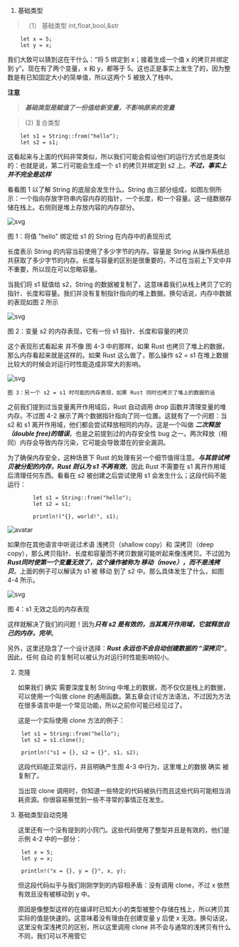 1. 基础类型

>（1） 基础类型 int,float,bool,&str

        let x = 5;
        let y = x;

   我们大致可以猜到这在干什么：“将 5 绑定到 x；接着生成一个值 x 的拷贝并绑定到 y”。现在有了两个变量，x 和 y，都等于 5。这也正是事实上发生了的，因为整数是有已知固定大小的简单值，所以这两个 5 被放入了栈中。

   **注意**

   > ***基础类型是赋值了一份值给新变量，不影响原来的变量***

>(2) 复合类型

        let s1 = String::from("hello");
        let s2 = s1;

   这看起来与上面的代码非常类似，所以我们可能会假设他们的运行方式也是类似的：也就是说，第二行可能会生成一个 s1 的拷贝并绑定到 s2 上。***不过，事实上并不完全是这样***

   看看图 1 以了解 String 的底层会发生什么。String 由三部分组成，如图左侧所示：一个指向存放字符串内容内存的指针，一个长度，和一个容量。这一组数据存储在栈上。右侧则是堆上存放内容的内存部分。

   ![svg](../../assets/suoyouquan.svg)

   图 1：将值 "hello" 绑定给 s1 的 String 在内存中的表现形式

   长度表示 String 的内容当前使用了多少字节的内存。容量是 String 从操作系统总共获取了多少字节的内存。长度与容量的区别是很重要的，不过在当前上下文中并不重要，所以现在可以忽略容量。

   当我们将 s1 赋值给 s2，String 的数据被复制了，这意味着我们从栈上拷贝了它的指针、长度和容量。我们并没有复制指针指向的堆上数据。换句话说，内存中数据的表现如图 2 所示

   ![svg](../../assets/suoyouquan2.svg)

   图 2：变量 s2 的内存表现，它有一份 s1 指针、长度和容量的拷贝

   这个表现形式看起来 并不像 图 4-3 中的那样，如果 Rust 也拷贝了堆上的数据，那么内存看起来就是这样的。如果 Rust 这么做了，那么操作 s2 = s1 在堆上数据比较大的时候会对运行时性能造成非常大的影响。

   ![svg](../../assets/suoyouquan3.svg)

    图 3：另一个 s2 = s1 时可能的内存表现，如果 Rust 同时也拷贝了堆上的数据的话

   之前我们提到过当变量离开作用域后，Rust 自动调用 drop 函数并清理变量的堆内存。不过图 4-2 展示了两个数据指针指向了同一位置。这就有了一个问题：当 s2 和 s1 离开作用域，他们都会尝试释放相同的内存。这是一个叫做 ***二次释放（double free)的错误***，也是之前提到过的内存安全性 bug 之一。两次释放（相同）内存会导致内存污染，它可能会导致潜在的安全漏洞。

   为了确保内存安全，这种场景下 Rust 的处理有另一个细节值得注意。***与其尝试拷贝被分配的内存，Rust 则认为 s1 不再有效***，因此 Rust 不需要在 s1 离开作用域后清理任何东西。看看在 s2 被创建之后尝试使用 s1 会发生什么；这段代码不能运行：

            let s1 = String::from("hello");
            let s2 = s1;

            println!("{}, world!", s1);

   ![avatar](../../assets/suoyouquan5.jpg)

   如果你在其他语言中听说过术语 浅拷贝（shallow copy）和 深拷贝（deep copy），那么拷贝指针、长度和容量而不拷贝数据可能听起来像浅拷贝。不过因为 ***Rust同时使第一个变量无效了，这个操作被称为 移动（move），而不是浅拷贝***。上面的例子可以解读为 s1 被 移动 到了 s2 中。那么具体发生了什么，如图 4-4 所示。

   ![svg](../../assets/suoyuquan4.svg)

   图 4：s1 无效之后的内存表现

   这样就解决了我们的问题！因为***只有 s2 是有效的，当其离开作用域，它就释放自己的内存，完毕***。

   另外，这里还隐含了一个设计选择：***Rust 永远也不会自动创建数据的 “深拷贝”***。因此，任何 自动 的复制可以被认为对运行时性能影响较小。

2. 克隆

   如果我们 确实 需要深度复制 String 中堆上的数据，而不仅仅是栈上的数据，可以使用一个叫做 clone 的通用函数。第五章会讨论方法语法，不过因为方法在很多语言中是一个常见功能，所以之前你可能已经见过了。

   这是一个实际使用 clone 方法的例子：



        let s1 = String::from("hello");
        let s2 = s1.clone();

        println!("s1 = {}, s2 = {}", s1, s2);
   这段代码能正常运行，并且明确产生图 4-3 中行为，这里堆上的数据 确实 被复制了。

   当出现 clone 调用时，你知道一些特定的代码被执行而且这些代码可能相当消耗资源。你很容易察觉到一些不寻常的事情正在发生。

3. 基础类型自动克隆

    这里还有一个没有提到的小窍门。这些代码使用了整型并且是有效的，他们是示例 4-2 中的一部分：



        let x = 5;
        let y = x;

        println!("x = {}, y = {}", x, y);

   但这段代码似乎与我们刚刚学到的内容相矛盾：没有调用 clone，不过 x 依然有效且没有被移动到 y 中。

   原因是像整型这样的在编译时已知大小的类型被整个存储在栈上，所以拷贝其实际的值是快速的。这意味着没有理由在创建变量 y 后使 x 无效。换句话说，这里没有深浅拷贝的区别，所以这里调用 clone 并不会与通常的浅拷贝有什么不同，我们可以不用管它